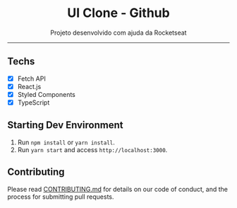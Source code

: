 <h1 align="center">
UI Clone - Github
</h1>
<p align="center"> Projeto desenvolvido com ajuda da Rocketseat </p>
<hr>

## Techs

- [x] Fetch API
- [x] React.js
- [x] Styled Components
- [x] TypeScript

## Starting Dev Environment

1. Run `npm install` or `yarn install`.<br />
2. Run `yarn start` and access `http://localhost:3000`.<br />

## Contributing

Please read [CONTRIBUTING.md](CONTRIBUTING.md) for details on our code of conduct, and the process for submitting pull requests.
